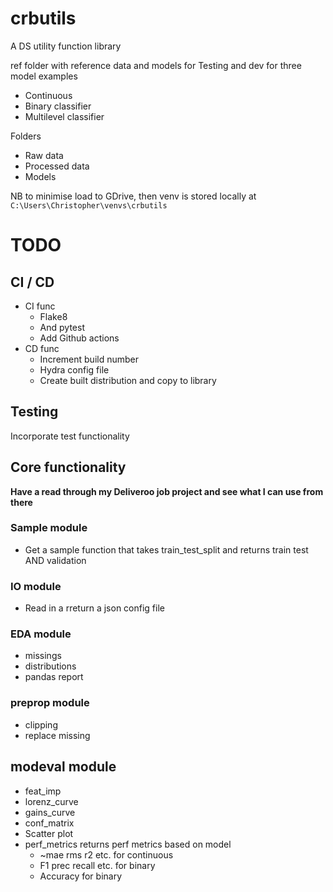# crbutils
A DS utility function library


ref folder with reference data and models for Testing and dev for three model examples
* Continuous
* Binary classifier
* Multilevel classifier

 Folders
 * Raw data
 * Processed data
 * Models 
        
   

NB to minimise load to GDrive, then venv is stored locally at
`C:\Users\Christopher\venvs\crbutils`



# TODO

## CI / CD
* CI func
  * Flake8
  * And pytest
  * Add Github actions
* CD func
  * Increment build number
  * Hydra config file
  * Create built distribution and copy to library



## Testing
Incorporate test functionality



## Core functionality
**Have a read through my Deliveroo job project and see what I can use from there**

### Sample module
* Get a sample function that takes train_test_split and returns train test AND validation

### IO module
* Read in a rreturn a json config file

### EDA module
* missings
* distributions
* pandas report

### preprop module 
* clipping
* replace missing



## modeval module
* feat_imp
* lorenz_curve
* gains_curve
* conf_matrix
* Scatter plot
* perf_metrics returns perf metrics based on model
	* ~mae rms r2 etc. for continuous
	* F1 prec recall etc. for binary
	* Accuracy for binary 